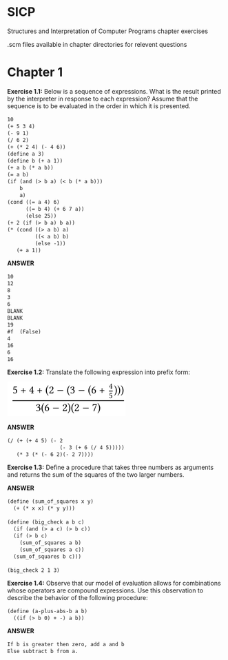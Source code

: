 # SICP
Structures and Interpretation of Computer Programs chapter exercises

.scm files available in chapter directories for relevent questions


<h1> Chapter 1 </h1> 

**Exercise 1.1:** Below is a sequence of expressions. What is the result printed by the interpreter in response to each expression? Assume that the sequence is to be evaluated in the order in which it is presented.

```
10
(+ 5 3 4)
(- 9 1)
(/ 6 2)
(+ (* 2 4) (- 4 6))
(define a 3)
(define b (+ a 1))
(+ a b (* a b))
(= a b)
(if (and (> b a) (< b (* a b)))
    b
    a)
(cond ((= a 4) 6)
      ((= b 4) (+ 6 7 a))
      (else 25))
(+ 2 (if (> b a) b a))
(* (cond ((> a b) a)
         ((< a b) b)
         (else -1))
   (+ a 1))
```

**ANSWER**

```
10
12
8
3
6
BLANK
BLANK
19
#f  (False)
4
16
6
16
```

**Exercise 1.2:** Translate the following expression into prefix form:

![](/images/1_2_exp.png)


**ANSWER**

```
(/ (+ (+ 4 5) (- 2
                 (- 3 (+ 6 (/ 4 5)))))
   (* 3 (* (- 6 2)(- 2 7))))
```
**Exercise 1.3:**  Define a procedure that takes three numbers as arguments and returns the sum of the squares of the two larger numbers.

**ANSWER**

```
(define (sum_of_squares x y)
  (+ (* x x) (* y y)))

(define (big_check a b c) 
  (if (and (> a c) (> b c))
  (if (> b c) 
    (sum_of_squares a b)
    (sum_of_squares a c))
  (sum_of_squares b c)))

(big_check 2 1 3)
```
**Exercise 1.4:** Observe that our model of evaluation allows for combinations whose operators are compound expressions. Use this observation to describe the behavior of the following procedure:

```
(define (a-plus-abs-b a b)
  ((if (> b 0) + -) a b))
```

**ANSWER**

```
If b is greater then zero, add a and b
Else subtract b from a. 
```


